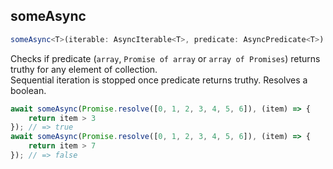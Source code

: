 ## someAsync  
```ts  
someAsync<T>(iterable: AsyncIterable<T>, predicate: AsyncPredicate<T>): Promise<boolean>  
```  
Checks if predicate (`array`, `Promise of array` or `array of Promises`) returns truthy for any element of collection.  
Sequential iteration is stopped once predicate returns truthy. 
Resolves a boolean.  
```ts  
await someAsync(Promise.resolve([0, 1, 2, 3, 4, 5, 6]), (item) => {  
    return item > 3  
}); // => true  
await someAsync(Promise.resolve([0, 1, 2, 3, 4, 5, 6]), (item) => {  
    return item > 7  
}); // => false  
```  
